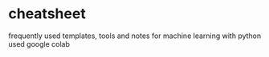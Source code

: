 # cheatsheet
frequently used templates, tools and notes for machine learning with python
used google colab
